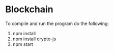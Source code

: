 # Blockchain

To compile and run the program do the following:

1. npm install
2. npm install crypto-js
3. npm start
